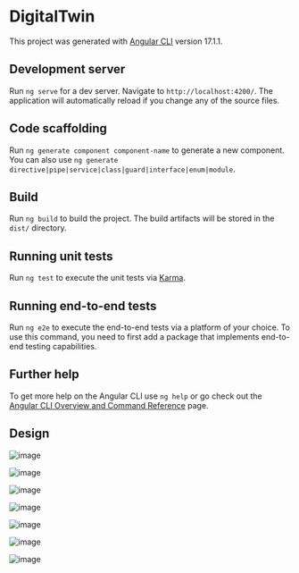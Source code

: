 # DigitalTwin

This project was generated with [Angular CLI](https://github.com/angular/angular-cli) version 17.1.1.

## Development server

Run `ng serve` for a dev server. Navigate to `http://localhost:4200/`. The application will automatically reload if you change any of the source files.

## Code scaffolding

Run `ng generate component component-name` to generate a new component. You can also use `ng generate directive|pipe|service|class|guard|interface|enum|module`.

## Build

Run `ng build` to build the project. The build artifacts will be stored in the `dist/` directory.

## Running unit tests

Run `ng test` to execute the unit tests via [Karma](https://karma-runner.github.io).

## Running end-to-end tests

Run `ng e2e` to execute the end-to-end tests via a platform of your choice. To use this command, you need to first add a package that implements end-to-end testing capabilities.

## Further help

To get more help on the Angular CLI use `ng help` or go check out the [Angular CLI Overview and Command Reference](https://angular.io/cli) page.


## Design
![image](https://github.com/SuryaMahesh789/Digital-Twin-For-Inbound-Logistics/assets/101471548/afb1ed26-70a5-4cf6-a896-af4e38c06ed6)

![image](https://github.com/SuryaMahesh789/Digital-Twin-For-Inbound-Logistics/assets/101471548/d8f1a226-576b-4121-a666-8b55003ea786)

![image](https://github.com/SuryaMahesh789/Digital-Twin-For-Inbound-Logistics/assets/101471548/fae04a60-9a19-4fc3-88aa-490677b4f095)

![image](https://github.com/SuryaMahesh789/Digital-Twin-For-Inbound-Logistics/assets/101471548/39da6b63-8d4d-4707-9a4c-82e14830817e)

![image](https://github.com/SuryaMahesh789/Digital-Twin-For-Inbound-Logistics/assets/101471548/5d553319-196b-467d-848d-e53fd33bd17d)

![image](https://github.com/SuryaMahesh789/Digital-Twin-For-Inbound-Logistics/assets/101471548/bfe3508e-3689-448d-b2bb-1109068752dd)

![image](https://github.com/SuryaMahesh789/Digital-Twin-For-Inbound-Logistics/assets/101471548/84a39d9c-1a0f-467e-8870-12da5ec16fba)

